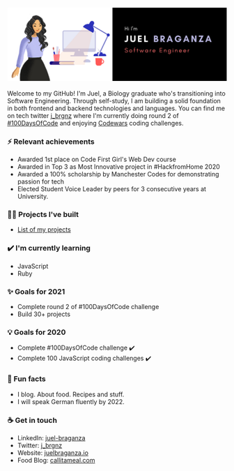 <img src= "https://github.com/Juel07/Juel07/blob/master/github-banner.png"></img>
<br>
<br>
Welcome to my GitHub! I'm Juel, a Biology graduate who's transitioning into Software Engineering. Through self-study, I am building a solid foundation in both frontend and backend technologies and languages. You can find me on tech twitter <a href = "https://twitter.com/j_brgnz" target="_blank">j_brgnz</a> where I'm currently doing round 2 of <a href="https://twitter.com/j_brgnz/status/1352300517402300417?s=20" target="_blank">#100DaysOfCode</a> and enjoying <a href="https://www.codewars.com/" target="_blank">Codewars</a> coding challenges.

### ⚡ Relevant achievements
- Awarded 1st place on Code First Girl's Web Dev course
- Awarded in Top 3 as Most Innovative project in #HackfromHome 2020 
- Awarded a 100% scholarship by Manchester Codes for demonstrating passion for tech
- Elected Student Voice Leader by peers for 3 consecutive years at University.

### 👩‍💻 Projects I've built
- <a href = "https://github.com/Juel07/list-of-my-projects">List of my projects</a>

### ✔️ I'm currently learning
- JavaScript
- Ruby

### ✨ Goals for 2021
- Complete round 2 of #100DaysOfCode challenge
- Build 30+ projects

### 💡 Goals for 2020
- Complete #100DaysOfCode challenge ✔️
- Complete 100 JavaScript coding challenges ✔️

### 🌴 Fun facts
- I blog. About food. Recipes and stuff. 
- I will speak German fluently by 2022.

### ☕ Get in touch
- LinkedIn: <a href = "https://www.linkedin.com/in/juel-braganza/">juel-braganza</a>
- Twitter: <a href = "https://twitter.com/j_brgnz">j_brgnz</a>
- Website: <a href = "https://www.juelbraganza.io">juelbraganza.io</a> 
- Food Blog: <a href = "https://callitameal.com">callitameal.com</a>
